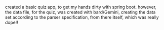 created a basic quiz app, to get my hands dirty with spring boot. however, the data file, for the quiz, was created with bard/Gemini, creating the data set according to the parser specification, from there itself, which was really dope!!
